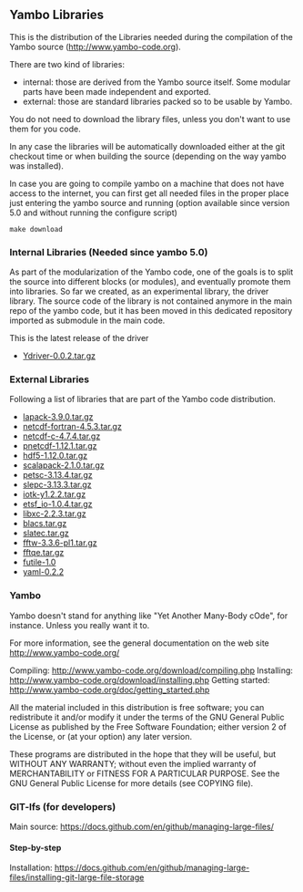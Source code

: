 ## Yambo Libraries

This is the distribution of the Libraries needed during the compilation of the Yambo source (http://www.yambo-code.org).

There are two kind of libraries:
* internal: those are derived from the Yambo source itself. Some modular parts have been made independent and exported. 
* external: those are standard libraries packed so to be usable by Yambo.

You do not need to download the library files, unless you don't want to use them for you code.

In any case the libraries will be automatically downloaded either at the git checkout time or when building the source (depending on the way yambo was installed).

In case you are going to compile yambo on a machine that does not have access to the internet, you can first get all needed files in the proper place just entering the yambo source and running (option available since version 5.0 and without running the configure script)

`make download`

### Internal Libraries (Needed since yambo 5.0)

As part of the modularization of the Yambo code, one of the goals is to split the source into different blocks (or modules), and eventually promote them into libraries. So far we created, as an experimental library, the driver library.
The source code of the library is not contained anymore in the main repo of the yambo code, but it has been moved in this dedicated repository imported as  submodule in the main code.

This is the latest release of the driver
* [Ydriver-0.0.2.tar.gz](https://github.com/yambo-code/yambo-libraries/raw/master/external/Ydriver-0.0.2.tar.gz)

### External Libraries

Following a list of libraries that are part of the Yambo code distribution.

* [lapack-3.9.0.tar.gz](https://github.com/yambo-code/yambo-libraries/raw/master/external/lapack-3.9.0.tar.gz)
* [netcdf-fortran-4.5.3.tar.gz](https://github.com/yambo-code/yambo-libraries/raw/master/external/netcdf-fortran-4.5.3.tar.gz)
* [netcdf-c-4.7.4.tar.gz](https://github.com/yambo-code/yambo-libraries/raw/master/external/netcdf-c-4.7.4.tar.gz)
* [pnetcdf-1.12.1.tar.gz](https://github.com/yambo-code/yambo-libraries/raw/master/external/pnetcdf-1.12.1.tar.gz)
* [hdf5-1.12.0.tar.gz](https://github.com/yambo-code/yambo-libraries/raw/master/external/hdf5-1.12.0.tar.gz)
* [scalapack-2.1.0.tar.gz](https://github.com/yambo-code/yambo-libraries/raw/master/external/scalapack-2.1.0.tar.gz)
* [petsc-3.13.4.tar.gz](https://github.com/yambo-code/yambo-libraries/raw/master/external/petsc-3.13.4.tar.gz)
* [slepc-3.13.3.tar.gz](https://github.com/yambo-code/yambo-libraries/raw/master/external/slepc-3.13.3.tar.gz)
* [iotk-y1.2.2.tar.gz](https://github.com/yambo-code/yambo-libraries/raw/master/external/iotk-y1.2.2.tar.gz)
* [etsf_io-1.0.4.tar.gz](https://github.com/yambo-code/yambo-libraries/raw/master/external/etsf_io-1.0.4.tar.gz)
* [libxc-2.2.3.tar.gz](https://github.com/yambo-code/yambo-libraries/raw/master/external/libxc-2.2.3.tar.gz)
* [blacs.tar.gz](https://github.com/yambo-code/yambo-libraries/raw/master/external/blacs.tar.gz)
* [slatec.tar.gz](https://github.com/yambo-code/yambo-libraries/raw/master/external/slatec.tar.gz)
* [fftw-3.3.6-pl1.tar.gz](https://github.com/yambo-code/yambo-libraries/raw/master/external/fftw-3.3.6-pl1.tar.gz)
* [fftqe.tar.gz](https://github.com/yambo-code/yambo-libraries/raw/master/external/fftqe.tar.gz)
* [futile-1.0](https://github.com/yambo-code/yambo-libraries/raw/master/external/futile-yambo.tar.gz)
* [yaml-0.2.2](https://github.com/yambo-code/yambo-libraries/raw/master/external/yaml-0.2.2.tar.gz)

### Yambo
Yambo doesn't stand for anything like "Yet Another Many-Body cOde", for instance.  Unless you really want it to. 

For more information, see the general documentation on the web site http://www.yambo-code.org/

Compiling:  http://www.yambo-code.org/download/compiling.php
Installing: http://www.yambo-code.org/download/installing.php
Getting started: http://www.yambo-code.org/doc/getting_started.php

All the material included in this distribution is free software;
you can redistribute it and/or modify it under the terms of the GNU
General Public License as published by the Free Software Foundation;
either version 2 of the License, or (at your option) any later version.

These programs are distributed in the hope that they will be useful, but
WITHOUT ANY WARRANTY; without even the implied warranty of MERCHANTABILITY
or FITNESS FOR A PARTICULAR PURPOSE. See the GNU General Public License 
for more details (see COPYING file).

### GIT-lfs (for developers)

Main source: https://docs.github.com/en/github/managing-large-files/

#### Step-by-step

Installation: https://docs.github.com/en/github/managing-large-files/installing-git-large-file-storage


